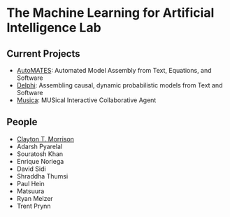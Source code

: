 # The Machine Learning for Artificial Intelligence Lab

## Current Projects

- [AutoMATES](https://ml4ai.github.io/automates/): 
Automated Model Assembly from Text, Equations, and Software
- [Delphi](https://ml4ai.github.io/delphi/):
Assembling causal, dynamic probabilistic models from Text and Software
- [Musica](http://musica.ml4ai.org/):
MUSical Interactive Collaborative Agent

## People

- [Clayton T. Morrison](http://w3.sista.arizona.edu/~clayton/)
- Adarsh Pyarelal
- Souratosh Khan
- Enrique Noriega
- David Sidi
- Shraddha Thumsi
- Paul Hein
- Matsuura
- Ryan Melzer
- Trent Prynn
